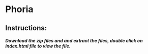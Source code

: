 # Phoria
## Instructions:
##### Download the zip files and and extract the files, double click on index.html file to view the file.
